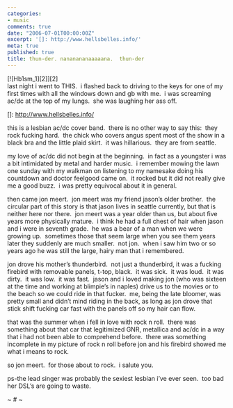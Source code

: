 ```yaml
---
categories:
- music
comments: true
date: "2006-07-01T00:00:00Z"
excerpt: '[]: http://www.hellsbelles.info/'
meta: true
published: true
title: thun-der. nananananaaaaana.  thun-der
---
```


[![Hb1sm_1][2]][2]  
last night i went to THIS.  i flashed back to driving to the keys for one of my first times with all the windows down and gb with me.  i was screaming ac/dc at the top of my lungs.  she was laughing her ass off.  

 []: http://www.hellsbelles.info/

this is a lesbian ac/dc cover band.  there is no other way to say this:  they rock fucking hard.  the chick who covers angus spent most of the show in a black bra and the little plaid skirt.  it was hillarious.  they are from seattle.  

my love of ac/dc did not begin at the beginning.  in fact as a youngster i was a bit intimidated by metal and harder music.  i remember mowing the lawn one sunday with my walkman on listening to my namesake doing his countdown and doctor feelgood came on.  it rocked but it did not really give me a good buzz.  i was pretty equivocal about it in general.

then came jon meert.  jon meert was my friend jason’s older brother.  the circular part of this story is that jason lives in seattle currently, but that is neither here nor there.  jon meert was a year older than us, but about five years more physically mature.  i think he had a full chest of hair when jason and i were in seventh grade.  he was a bear of a man when we were growing up.  sometimes those that seem large when you see them years later they suddenly are much smaller.  not jon.  when i saw him two or so years ago he was still the large, hairy man that i remembered.

jon drove his mother’s thunderbird.  not just a thunderbird, it was a fucking firebird with removable panels, t-top, black.  it was sick.  it was loud.  it was dirty.  it was low.  it was fast.  jason and i loved making jon (who was sixteen at the time and working at blimpie’s in naples) drive us to the movies or to the beach so we could ride in that fucker.  me, being the late bloomer, was pretty small and didn’t mind riding in the back, as long as jon drove that stick shift fucking car fast with the panels off so my hair can flow.

that was the summer when i fell in love with rock n roll.  there was something about that car that legitimized GNR, metallica and ac/dc in a way that i had not been able to comprehend before.  there was something incomplete in my picture of rock n roll before jon and his firebird showed me what i means to rock.

so jon meert.  for those about to rock.  i salute you.

ps-the lead singer was probably the sexiest lesbian i’ve ever seen.  too bad her DSL’s are going to waste.

~ # ~